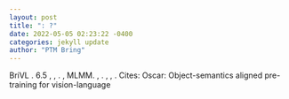 ```yaml
--- 
layout: post 
title: ": ?" 
date: 2022-05-05 02:23:22 -0400 
categories: jekyll update 
author: "PTM Bring" 
--- 
```

BriVL . 6.5 , , . , MLMM. , . , , . Cites: Oscar: Object-semantics aligned pre-training for vision-language
